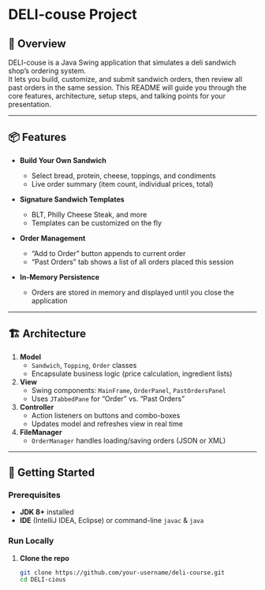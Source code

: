 # DELI-couse Project

## 🎯 Overview
DELI-couse is a Java Swing application that simulates a deli sandwich shop’s ordering system.  
It lets you build, customize, and submit sandwich orders, then review all past orders in the same session. This README will guide you through the core features, architecture, setup steps, and talking points for your presentation.

---

## 📦 Features
- **Build Your Own Sandwich**
    - Select bread, protein, cheese, toppings, and condiments
    - Live order summary (item count, individual prices, total)

- **Signature Sandwich Templates**
    - BLT, Philly Cheese Steak, and more
    - Templates can be customized on the fly

- **Order Management**
    - “Add to Order” button appends to current order
    - “Past Orders” tab shows a list of all orders placed this session

- **In-Memory Persistence**
    - Orders are stored in memory and displayed until you close the application

---

## 🏗️ Architecture
1. **Model**
    - `Sandwich`, `Topping`, `Order` classes
    - Encapsulate business logic (price calculation, ingredient lists)
2. **View**
    - Swing components: `MainFrame`, `OrderPanel`, `PastOrdersPanel`
    - Uses `JTabbedPane` for “Order” vs. “Past Orders”
3. **Controller**
    - Action listeners on buttons and combo-boxes
    - Updates model and refreshes view in real time
4. **FileManager**
    - `OrderManager` handles loading/saving orders (JSON or XML)

---

## 🚀 Getting Started

### Prerequisites
- **JDK 8+** installed
- **IDE** (IntelliJ IDEA, Eclipse) or command-line `javac` & `java`

### Run Locally
1. **Clone the repo**
   ```bash
   git clone https://github.com/your-username/deli-course.git
   cd DELI-cious
